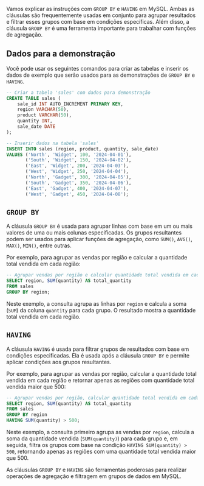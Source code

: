 Vamos explicar as instruções com `GROUP BY` e `HAVING` em MySQL. Ambas as cláusulas são frequentemente usadas em conjunto para agrupar resultados e filtrar esses grupos com base em condições específicas. Além disso, a cláusula `GROUP BY` é uma ferramenta importante para trabalhar com funções de agregação.

## Dados para a demonstração

Você pode usar os seguintes comandos para criar as tabelas e inserir os dados de exemplo que serão usados para as demonstrações de `GROUP BY` e `HAVING`.

```sql
-- Criar a tabela 'sales' com dados para demonstração
CREATE TABLE sales (
    sale_id INT AUTO_INCREMENT PRIMARY KEY,
    region VARCHAR(50),
    product VARCHAR(50),
    quantity INT,
    sale_date DATE
);

-- Inserir dados na tabela 'sales'
INSERT INTO sales (region, product, quantity, sale_date)
VALUES ('North', 'Widget', 100, '2024-04-01'),
       ('South', 'Widget', 150, '2024-04-02'),
       ('East', 'Widget', 200, '2024-04-03'),
       ('West', 'Widget', 250, '2024-04-04'),
       ('North', 'Gadget', 300, '2024-04-05'),
       ('South', 'Gadget', 350, '2024-04-06'),
       ('East', 'Gadget', 400, '2024-04-07'),
       ('West', 'Gadget', 450, '2024-04-08');
```

## `GROUP BY`

A cláusula `GROUP BY` é usada para agrupar linhas com base em um ou mais valores de uma ou mais colunas especificadas. Os grupos resultantes podem ser usados para aplicar funções de agregação, como `SUM()`, `AVG()`, `MAX()`, `MIN()`, entre outras.

Por exemplo, para agrupar as vendas por região e calcular a quantidade total vendida em cada região:

```sql
-- Agrupar vendas por região e calcular quantidade total vendida em cada região
SELECT region, SUM(quantity) AS total_quantity
FROM sales
GROUP BY region;
```

Neste exemplo, a consulta agrupa as linhas por `region` e calcula a soma (`SUM`) da coluna `quantity` para cada grupo. O resultado mostra a quantidade total vendida em cada região.

## `HAVING`

A cláusula `HAVING` é usada para filtrar grupos de resultados com base em condições especificadas. Ela é usada após a cláusula `GROUP BY` e permite aplicar condições aos grupos resultantes.

Por exemplo, para agrupar as vendas por região, calcular a quantidade total vendida em cada região e retornar apenas as regiões com quantidade total vendida maior que 500:

```sql
-- Agrupar vendas por região, calcular quantidade total vendida em cada região e filtrar regiões com total > 500
SELECT region, SUM(quantity) AS total_quantity
FROM sales
GROUP BY region
HAVING SUM(quantity) > 500;
```

Neste exemplo, a consulta primeiro agrupa as vendas por `region`, calcula a soma da quantidade vendida (`SUM(quantity)`) para cada grupo e, em seguida, filtra os grupos com base na condição `HAVING SUM(quantity) > 500`, retornando apenas as regiões com uma quantidade total vendida maior que 500.

As cláusulas `GROUP BY` e `HAVING` são ferramentas poderosas para realizar operações de agregação e filtragem em grupos de dados em MySQL.